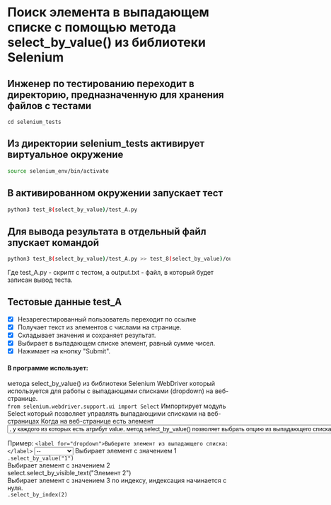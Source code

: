 # Поиск элемента в выпадающем списке с помощью метода select_by_value() из библиотеки Selenium

## Инженер по тестированию переходит в директорию, предназначенную для хранения файлов с тестами
```
cd selenium_tests
```
## Из директории selenium_tests активирует виртуальное окружение
```sh
source selenium_env/bin/activate
```
## В активированном окружении запускает тест 
```sh
python3 test_8(select_by_value)/test_A.py
```
## Для вывода результата в отдельный файл зпускает командой 
```sh
python3 test_8(select_by_value)/test_A.py >> test_8(select_by_value)/output.txt
```
Где test_A.py -  скрипт с тестом, а output.txt - файл, в который будет записан вывод теста.

## Тестовые данные test_A
- [x] Незарегестированный пользователь переходит по ссылке
- [x] Получает текст из элементов с числами на странице.
- [x] Складывает значения и сохраняет результат.
- [x] Выбирает в выпадающем списке элемент, равный сумме чисел.
- [x] Нажимает на кнопку "Submit".
#### В программе использует:
метода select_by_value() из библиотеки Selenium WebDriver который используется для работы с выпадающими списками (dropdown) на веб-странице. \
```from selenium.webdriver.support.ui import Select``` Импортирует модуль Select который позволяет управлять выпадающими списками на веб-страницах
Когда на веб-странице есть элемент <select> (выпадающий список) с дочерними элементами <option>, у каждого из которых есть атрибут value, \
метод select_by_value() позволяет выбрать опцию из выпадающего списка, основываясь на значении value атрибута элемента <option>.

Пример:
```<label for="dropdown">Выберите элемент из выпадающего списка:</label>```
<select id="dropdown" class="custom-select">
 <option selected>--</option>
 <option value="1">Элемент 1</option>
 <option value="2">Элемент 2</option>
 <option value="3">Элемент 3</option>
</select>
Выбирает элемент с значением 1\
```.select_by_value("1")```\
Выбирает элемент с значением 2\
select.select_by_visible_text("Элемент 2")\
Выбирает элемент с значением 3 по индексу, индексация начинается с нуля. \
```.select_by_index(2)```